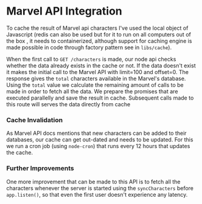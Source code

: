 # Marvel API Integration

To cache the result of Marvel api characters I've used the local object of Javascript (redis can also be used but for it to run on all computers out of the box , it needs to
containerized, although support for caching engine is made possible in code through factory pattern see in `libs/cache`).

When the first call to `GET /characters` is made, our node api checks whether the data already exists in the cache or not. If the data doesn't exist it makes the initial call to the Marvel API with limit=100 and offset=0. The response gives the `total` characters available in the Marvel's database. Using the `total` value we calculate the remaining amount of calls to be made in order to fetch all the data. We prepare the promises that are executed parallelly and save the result in cache. Subsequent calls made to this route will serves the data directly from cache

### Cache Invalidation
As Marvel API docs mentions that new characters can be added to their databases, our cache can get out-dated and needs to be updated. For this we run a cron job (using `node-cron`) that runs every 12 hours that updates the cache.

### Further Improvements
One more improvement that can be made to this API is to fetch all the characters whenever the server is started using the `syncCharacters` before `app.listen()`, so that even the first user doesn't experience any latency.